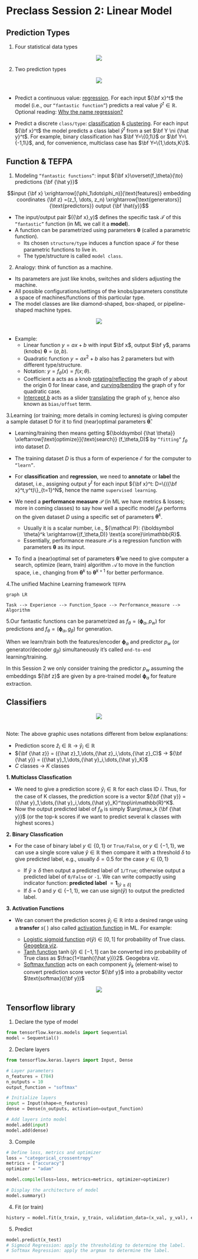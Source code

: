 # **Preclass Session 2: Linear Model**

## **Prediction Types**
1. Four statistical data types
<center><img src=https://d1q4qwyh0q55bh.cloudfront.net/images/4IpNq8n3SsPonQDjZACCrL8dIffDlQnBf3OtgrQdBDajjKhfMUon9JX1kQxYEil1.webp?d=desktop-thumbnail></center>

2. Two prediction types
<center><img src=https://d1q4qwyh0q55bh.cloudfront.net/images/RwMftMVZBjde06KPVcgqrYoA69vggibULM9aPrSLvxH4AoX3eRRYgxDE0OGxjWMB.png?d=desktop-thumbnail></center> <br>

- Predict a continuous value: [regression](https://en.wikipedia.org/wiki/Regression_analysis). For each input ${\bf x}^t$ the model (i.e., our `“fantastic function”`) predicts a real value ${\hat y}^t\in\mathbb{R}$. Optional reading: [Why the name regression?](https://blog.minitab.com/en/statistics-and-quality-data-analysis/so-why-is-it-called-regression-anyway)

- Predict a discrete `class/type`: [classification](https://en.wikipedia.org/wiki/Statistical_classification) & [clustering](https://en.wikipedia.org/wiki/Statistical_classification). For each input ${\bf x}^t$ the model predicts a class label ${\hat y}^t$ from a set $\bf Y \ni {\hat y}^t$. For example, binary classification has $\bf Y=\{0,1\}$ or $\bf Y=\{-1,1\}$, and, for convenience, multiclass case has $\bf Y=\{1,\dots,K\}$.

## **Function & TEFPA**
1. Modeling `“fantastic functions”`: input ${\bf x}\overset{f_\theta}{\to} predictions {\bf {\hat y}}$

$$input {\bf x} \xrightarrow[(\phi_1\dots\phi_n)]{\text{features}} embedding coordinates {\bf z} =(z_1, \dots, z_n) \xrightarrow[\text{generators}]{\text{predictors}} output {\bf \hat{y}}$$


- The input/output pair $({\bf x},y)$ defines the specific task $\mathcal{T}$ of this `“fantastic”` function (in ML we call it a **model**). 
- A function can be parametrized using parameters ${\boldsymbol \theta}$ (called a parametric function).
    - Its chosen `structure/type` induces a function space $\mathcal{F}$ for these parametric functions to live in. 
    - The type/structure is called `model class`.

2. Analogy: think of function as a machine. 

- Its parameters are just like knobs, switches and sliders adjusting the machine. 
- All possible configurations/settings of the knobs/parameters constitute a space of machines/functions of this particular type. 
- The model classes are like diamond-shaped, box-shaped, or pipeline-shaped machine types.

<center><img src=https://d1q4qwyh0q55bh.cloudfront.net/images/VJEgPEbAixmSwzGvdTPClA9poWFexcRbTZWqMuvpCBEU54EXiSaUGXRZIli5EUik.png?d=desktop-thumbnail></center> <br>

-  Example: 
    - Linear function $y=ax+b$ with input $\bf x$, output $\bf y$, params (knobs) ${\boldsymbol \theta} = (a,b)$. 
    - Quadratic function $y=ax^2+b$ also has 2 parameters but with different type/structure.
    - Notation: $y=f_\theta(x) = f(x;\theta)$.
    - Coefficient a acts as a knob [rotating/reflecting](https://www.geogebra.org/m/hqPTmW83) the graph of $y$ about the origin 0 for linear case, and [curving/bending](https://www.geogebra.org/m/uXz7MEhY) the graph of y for quadratic case.
    - [Intercept $b$](https://en.wikipedia.org/wiki/Y-intercept) acts as a slider [translating](https://en.wikipedia.org/wiki/Translation_(geometry)) the graph of y, hence also known as `bias/offset` term.


3.Learning (or training; more details in coming lectures) is giving computer a sample dataset D for it to find (near)optimal parameters ${\boldsymbol {\hat \theta}}$.

- Learning/training then means getting ${\boldsymbol {\hat \theta}} \xleftarrow[\text{optimize}]{\text{search}} (f_\theta,D)$ by `“fitting”` $f_\theta$ into dataset $D$. 
- The training dataset $D$ is thus a form of experience ${\mathcal E}$ for the computer to `“learn”`.
- For **classification** and **regression**, we need to **annotate** or **label** the dataset, i.e., assigning output $y^t$ for each input ${\bf x}^t:  D=\{({\bf x}^t,y^t)\}_{t=1}^N$, hence the name `supervised learning`.
- We need a **performance measure** $\mathcal{P}$ (in ML we have metrics & losses; more in coming classes) to say how well a specific model $f_{\theta^k}$ performs on the given dataset $D$ using a specific set of parameters ${\boldsymbol \theta}^k$.  
    - Usually it is a scalar number, i.e., ${\mathcal P}: {\boldsymbol \theta}^k \xrightarrow{(f_\theta,D)} \text{a score}\in\mathbb{R}$. 
    - Essentially, performance measure $\mathcal{P}$ is a regression function with parameters ${\boldsymbol \theta}$ as its input.

- To find a (near)optimal set of parameters ${\boldsymbol {\hat \theta}}$ we need to give computer a search, optimize (learn, train) algorithm ${\mathcal A}$ to move in the function space, i.e., changing from ${\boldsymbol \theta}^k$ to ${\boldsymbol \theta}^{k+1}$ for better performance.


4.The unified Machine Learning framework `TEFPA` 
```mermaid
graph LR

Task --> Experience --> Function_Space --> Performance_measure --> Algorithm
```


5.Our fantastic functions can be parametrized as $f_\theta = ({\boldsymbol \phi}_\alpha, p_w)$ for predictions and $f_\theta = ({\boldsymbol \phi}_\alpha, g_\beta)$ for generation. 

When we learn/train both the features/encoder ${\boldsymbol \phi}_\alpha$ and predictor $p_w$ (or generator/decoder $g_\beta$) simultaneously it’s called `end-to-end` learning/training. 

In this Session 2 we only consider training the predictor $p_w$ assuming the embeddings ${\bf z}$ are given by a pre-trained model ${\boldsymbol \phi}_\alpha$ for feature extraction. 
## **Classifiers**

<center><img src=https://th.bing.com/th/id/R.260b4b920f801cab5801558086493577?rik=f54u7RP6Q6JGqg&riu=http%3a%2f%2fmachinelearningcoban.com%2fassets%2f13_softmax%2fsoftmax_nn.png&ehk=KPBWyBFQLhIMBNMUutKadJlOxMeFpTYHP1E1Tp%2borTI%3d&risl=&pid=ImgRaw&r=0></center><br>

Note: The above graphic uses notations different from below explanations:
- Prediction score ${\hat z}_i\in\mathbb{R}$ $\rightarrow$ ${\hat y}_i\in\mathbb{R}$ 
- ${\bf {\hat z}} = ({\hat z}_1,\dots,{\hat z}_i,\dots,{\hat z}_C)$ $\rightarrow$  ${\bf {\hat y}} = ({\hat y}_1,\dots,{\hat y}_i,\dots,{\hat y}_K)$  
- $C$ classes $\rightarrow$  $K$ classes

**1. Multiclass Classfication**
- We need to give a prediction score ${\hat y}_i\in\mathbb{R}$ for each class ID $i$. Thus, for the case of K classes, the prediction score is a vector ${\bf {\hat y}} = ({\hat y}_1,\dots,{\hat y}_i,\dots,{\hat y}_K)^\top\in\mathbb{R}^K$.
- Now the output predicted label of $f_\theta$ is simply $\arg\max_k {\bf {\hat y}}$ (or the top-k scores if we want to predict several k classes with highest scores.)

**2. Binary Classfication**
- For the case of binary label $y\in\{0,1\}$ or `True/False`, or  $y\in\{-1,1\}$, we can use a single score value ${\hat y}\in \mathbb{R}$ then compare it with a threshold $\delta$ to give predicted label, e.g., usually $\delta = 0.5$ for the case  $y\in\{0,1\}$

    - If ${\hat y}\geq\delta$ then output a predicted label of `1/True`; otherwise output a predicted label of `0/False` or `-1`. We can write compactly using indicator function: **predicted label** $=\mathbf{1}_{[\hat{y}\geq\delta]}$
    - If $\delta$ = 0 and $y\in\{-1,1\}$, we can use $\text{sign}({\hat y})$ to output the predicted label.
    
**3. Activation Functions**
- We can convert the prediction scores ${\hat y}_i\in\mathbb{R}$ into a desired range using a **transfer** $s(~)$ also called [activation function](https://en.wikipedia.org/wiki/Activation_function) in ML. For example: 

    - [Logistic sigmoid function](https://en.wikipedia.org/wiki/Logistic_function) $\sigma({\hat y})\in [0,1]$ for probability of True class. [Geogebra viz](https://www.geogebra.org/m/vegkdavv).
    - [Tanh function](https://paperswithcode.com/method/tanh-activation) $\tanh({\hat y}) \in [-1,1]$ can be converted into probability of True class as $\frac{1+\tanh({\hat y})}2$. Geogebra viz.
    - [Softmax function](https://en.wikipedia.org/wiki/Softmax_function) acts on each component ${\hat y}_k$ (element-wise) to convert prediction score vector ${\bf y}$ into a probability vector $\text{softmax}({\bf y})$

<center><img src=https://raphaelmcobe.github.io/dataSanJose2019_nn_presentation/activation_functions.png></center>

## **Tensorflow library**
1. Declare the type of model
```python
from tensorflow.keras.models import Sequential
model = Sequential()
```

2. Declare layers
```python
from tensorflow.keras.layers import Input, Dense

# Layer parameters
n_features = (784)
n_outputs = 10
output_function = "softmax"

# Initialize layers
input = Input(shape=n_features)
dense = Dense(n_outputs, activation=output_function)

# Add layers into model
model.add(input)
model.add(dense)
```

3. Compile
```python
# Define loss, metrics and optimizer
loss = "categorical_crossentropy"
metrics = ["accuracy"]
optimizer = "adam"

model.compile(loss=loss, metrics=metrics, optimizer=optimizer)

# Display the architecture of model
model.summary()
```

4. Fit (or train)
```python
history = model.fit(x_train, y_train, validation_data=(x_val, y_val), epochs=20)
```

5. Predict
```python
model.predict(x_test)
# Sigmoid Regression: apply the thresholding to determine the label.
# Softmax Regression: apply the argmax to determine the label.
```